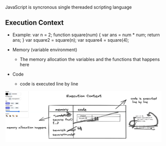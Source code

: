 JavaScript is syncronous single thereaded scripting language

## Execution Context 
- Example:
    var n = 2;
    function square(num) {
        var ans = num * num;
        return ans;
    }
    var square2 = square(n);
    var square4 = square(4);


- Memory (variable environment)
    - The memory allocation the variables and the functions that happens here
- Code
    - code is executed line by line

<img src="./EC.png" />
